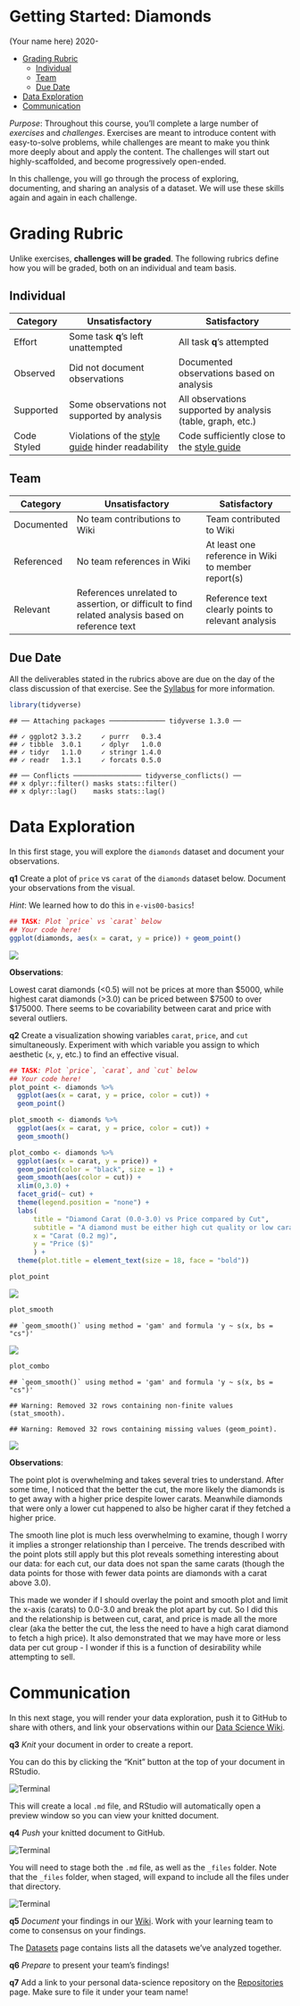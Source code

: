 Getting Started: Diamonds
================
(Your name here)
2020-

  - [Grading Rubric](#grading-rubric)
      - [Individual](#individual)
      - [Team](#team)
      - [Due Date](#due-date)
  - [Data Exploration](#data-exploration)
  - [Communication](#communication)

*Purpose*: Throughout this course, you’ll complete a large number of
*exercises* and *challenges*. Exercises are meant to introduce content
with easy-to-solve problems, while challenges are meant to make you
think more deeply about and apply the content. The challenges will start
out highly-scaffolded, and become progressively open-ended.

In this challenge, you will go through the process of exploring,
documenting, and sharing an analysis of a dataset. We will use these
skills again and again in each challenge.

<!-- include-rubric -->

# Grading Rubric

<!-- -------------------------------------------------- -->

Unlike exercises, **challenges will be graded**. The following rubrics
define how you will be graded, both on an individual and team basis.

## Individual

<!-- ------------------------- -->

| Category    | Unsatisfactory                                                                   | Satisfactory                                                               |
| ----------- | -------------------------------------------------------------------------------- | -------------------------------------------------------------------------- |
| Effort      | Some task **q**’s left unattempted                                               | All task **q**’s attempted                                                 |
| Observed    | Did not document observations                                                    | Documented observations based on analysis                                  |
| Supported   | Some observations not supported by analysis                                      | All observations supported by analysis (table, graph, etc.)                |
| Code Styled | Violations of the [style guide](https://style.tidyverse.org/) hinder readability | Code sufficiently close to the [style guide](https://style.tidyverse.org/) |

## Team

<!-- ------------------------- -->

| Category   | Unsatisfactory                                                                                   | Satisfactory                                       |
| ---------- | ------------------------------------------------------------------------------------------------ | -------------------------------------------------- |
| Documented | No team contributions to Wiki                                                                    | Team contributed to Wiki                           |
| Referenced | No team references in Wiki                                                                       | At least one reference in Wiki to member report(s) |
| Relevant   | References unrelated to assertion, or difficult to find related analysis based on reference text | Reference text clearly points to relevant analysis |

## Due Date

<!-- ------------------------- -->

All the deliverables stated in the rubrics above are due on the day of
the class discussion of that exercise. See the
[Syllabus](https://docs.google.com/document/d/1jJTh2DH8nVJd2eyMMoyNGroReo0BKcJrz1eONi3rPSc/edit?usp=sharing)
for more information.

``` r
library(tidyverse)
```

    ## ── Attaching packages ────────────── tidyverse 1.3.0 ──

    ## ✓ ggplot2 3.3.2     ✓ purrr   0.3.4
    ## ✓ tibble  3.0.1     ✓ dplyr   1.0.0
    ## ✓ tidyr   1.1.0     ✓ stringr 1.4.0
    ## ✓ readr   1.3.1     ✓ forcats 0.5.0

    ## ── Conflicts ───────────────── tidyverse_conflicts() ──
    ## x dplyr::filter() masks stats::filter()
    ## x dplyr::lag()    masks stats::lag()

# Data Exploration

<!-- -------------------------------------------------- -->

In this first stage, you will explore the `diamonds` dataset and
document your observations.

**q1** Create a plot of `price` vs `carat` of the `diamonds` dataset
below. Document your observations from the visual.

*Hint*: We learned how to do this in `e-vis00-basics`\!

``` r
## TASK: Plot `price` vs `carat` below
## Your code here!
ggplot(diamonds, aes(x = carat, y = price)) + geom_point()
```

![](c00-diamonds-assignment_files/figure-gfm/q1-task-1.png)<!-- -->

**Observations**:

Lowest carat diamonds (\<0.5) will not be prices at more than $5000,
while highest carat diamonds (\>3.0) can be priced between $7500 to over
$175000. There seems to be covariability between carat and price with
several outliers.

**q2** Create a visualization showing variables `carat`, `price`, and
`cut` simultaneously. Experiment with which variable you assign to which
aesthetic (`x`, `y`, etc.) to find an effective visual.

``` r
## TASK: Plot `price`, `carat`, and `cut` below
## Your code here!
plot_point <- diamonds %>% 
  ggplot(aes(x = carat, y = price, color = cut)) +
  geom_point()

plot_smooth <- diamonds %>% 
  ggplot(aes(x = carat, y = price, color = cut)) + 
  geom_smooth()

plot_combo <- diamonds %>% 
  ggplot(aes(x = carat, y = price)) +
  geom_point(color = "black", size = 1) +
  geom_smooth(aes(color = cut)) +
  xlim(0,3.0) +
  facet_grid(~ cut) +
  theme(legend.position = "none") +
  labs(
      title = "Diamond Carat (0.0-3.0) vs Price compared by Cut",
      subtitle = "A diamond must be either high cut quality or low carat to fetch a high price",
      x = "Carat (0.2 mg)", 
      y = "Price ($)"
      ) +
  theme(plot.title = element_text(size = 18, face = "bold"))

plot_point
```

![](c00-diamonds-assignment_files/figure-gfm/q2-task-1.png)<!-- -->

``` r
plot_smooth
```

    ## `geom_smooth()` using method = 'gam' and formula 'y ~ s(x, bs = "cs")'

![](c00-diamonds-assignment_files/figure-gfm/q2-task-2.png)<!-- -->

``` r
plot_combo
```

    ## `geom_smooth()` using method = 'gam' and formula 'y ~ s(x, bs = "cs")'

    ## Warning: Removed 32 rows containing non-finite values (stat_smooth).

    ## Warning: Removed 32 rows containing missing values (geom_point).

![](c00-diamonds-assignment_files/figure-gfm/q2-task-3.png)<!-- -->

**Observations**:

The point plot is overwhelming and takes several tries to understand.
After some time, I noticed that the better the cut, the more likely the
diamonds is to get away with a higher price despite lower carats.
Meanwhile diamonds that were only a lower cut happened to also be higher
carat if they fetched a higher price.

The smooth line plot is much less overwhelming to examine, though I
worry it implies a stronger relationship than I perceive. The trends
described with the point plots still apply but this plot reveals
something interesting about our data: for each cut, our data does not
span the same carats (though the data points for those with fewer data
points are diamonds with a carat above 3.0).

This made we wonder if I should overlay the point and smooth plot and
limit the x-axis (carats) to 0.0-3.0 and break the plot apart by cut. So
I did this and the relationship is between cut, carat, and price is made
all the more clear (aka the better the cut, the less the need to have a
high carat diamond to fetch a high price). It also demonstrated that we
may have more or less data per cut group - I wonder if this is a
function of desirability while attempting to sell.

# Communication

<!-- -------------------------------------------------- -->

In this next stage, you will render your data exploration, push it to
GitHub to share with others, and link your observations within our [Data
Science
Wiki](https://olin-data-science.fandom.com/wiki/Olin_Data_Science_Wiki).

**q3** *Knit* your document in order to create a report.

You can do this by clicking the “Knit” button at the top of your
document in RStudio.

![Terminal](./images/c00-knit.png)

This will create a local `.md` file, and RStudio will automatically open
a preview window so you can view your knitted document.

**q4** *Push* your knitted document to GitHub.

![Terminal](./images/c00-unstaged.png)

You will need to stage both the `.md` file, as well as the `_files`
folder. Note that the `_files` folder, when staged, will expand to
include all the files under that directory.

![Terminal](./images/c00-staged.png)

**q5** *Document* your findings in our
[Wiki](https://olin-data-science.fandom.com/wiki/Olin_Data_Science_Wiki).
Work with your learning team to come to consensus on your findings.

The [Datasets](https://olin-data-science.fandom.com/wiki/Datasets) page
contains lists all the datasets we’ve analyzed together.

**q6** *Prepare* to present your team’s findings\!

**q7** Add a link to your personal data-science repository on the
[Repositories](https://olin-data-science.fandom.com/wiki/Repositories)
page. Make sure to file it under your team name\!
